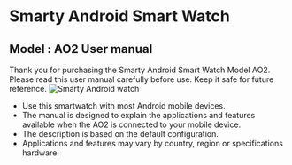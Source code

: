 # Smarty Android Smart Watch #  
## Model : AO2 User manual ##  
Thank you for purchasing the Smarty Android Smart Watch Model AO2. Please read this user manual carefully before use. Keep it safe for future reference.
![Smarty Android watch](https://github.com/namratapathania/smartwatch.md/assets/152050814/f0ef0070-9bfa-4ae0-a232-b04c2951712a)
* Use this smartwatch with most Android mobile devices.
* The manual is designed to explain the applications and features available when the AO2 is connected to your mobile device.
* The description is based on the default configuration.
* Applications and features may vary by country, region or specifications hardware. 



